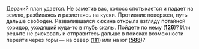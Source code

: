 Дерзкий план удается. Не заметив вас, колосс спотыкается и падает на землю, разбиваясь и разлетаясь на куски. Противник повержен, путь дальше свободен. Развалившаяся хижина открыла взгляду потайной коридор, уходящий куда-то в глубь скалы. Пойдете по нему ([**126**](#n_126))? Или решите не рисковать и отправитесь дальше в поисках возможности перейти через горы — на север ([**111**](#n_111)) или на юг ([**588**](#n_588))?

